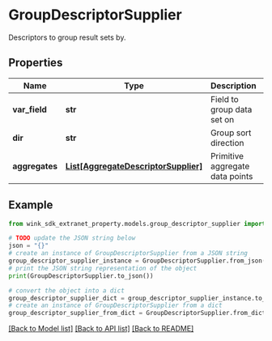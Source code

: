 # GroupDescriptorSupplier

Descriptors to group result sets by.

## Properties

Name | Type | Description | Notes
------------ | ------------- | ------------- | -------------
**var_field** | **str** | Field to group data set on | [optional] 
**dir** | **str** | Group sort direction | [optional] 
**aggregates** | [**List[AggregateDescriptorSupplier]**](AggregateDescriptorSupplier.md) | Primitive aggregate data points | [optional] 

## Example

```python
from wink_sdk_extranet_property.models.group_descriptor_supplier import GroupDescriptorSupplier

# TODO update the JSON string below
json = "{}"
# create an instance of GroupDescriptorSupplier from a JSON string
group_descriptor_supplier_instance = GroupDescriptorSupplier.from_json(json)
# print the JSON string representation of the object
print(GroupDescriptorSupplier.to_json())

# convert the object into a dict
group_descriptor_supplier_dict = group_descriptor_supplier_instance.to_dict()
# create an instance of GroupDescriptorSupplier from a dict
group_descriptor_supplier_from_dict = GroupDescriptorSupplier.from_dict(group_descriptor_supplier_dict)
```
[[Back to Model list]](../README.md#documentation-for-models) [[Back to API list]](../README.md#documentation-for-api-endpoints) [[Back to README]](../README.md)


